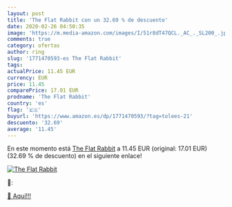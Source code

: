 ```yaml
---
layout: post
title: 'The Flat Rabbit con un 32.69 % de descuento'
date: 2020-02-26 04:50:35
image: 'https://m.media-amazon.com/images/I/51r8dT47QCL._AC_._SL200_.jpg'
comments: true
category: ofertas
author: ring
slug: '1771470593-es The Flat Rabbit'
tags: 
actualPrice: 11.45 EUR
currency: EUR
price: 11.45
comparePrice: 17.01 EUR
prodname: 'The Flat Rabbit'
country: 'es'
flag: '🇪🇸'
buyurl: 'https://www.amazon.es/dp/1771470593/?tag=tolees-21'
descuento: '32.69'
average: '11.45'
---
```


En este momento está [The Flat Rabbit](https://www.amazon.es/dp/1771470593/?tag=tolees-21) a 11.45 EUR (original: 17.01 EUR) (32.69 %  de descuento) en el siguiente enlace!

[![The Flat Rabbit](https://m.media-amazon.com/images/I/51r8dT47QCL._AC_._SL200_.jpg)](https://www.amazon.es/dp/1771470593/?tag=tolees-21)

🔎:


[🛒 Aquí!!!](https://www.amazon.es/dp/1771470593/?tag=tolees-21)
